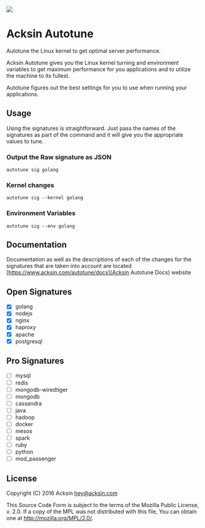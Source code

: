 ![](website/autotune.png)

# Acksin Autotune

Autotune the Linux kernel to get optimal server performance.

Acksin Autotune gives you the Linux kernel turning and environment
variables to get maximum performance for you applications and to
utilize the machine to its fullest.

Autotune figures out the best settings for you to use when running
your applications.

## Usage

Using the signatures is straightforward. Just pass the names of the
signatures as part of the command and it will give you the appropriate
values to tune.

### Output the Raw signature as JSON

```
autotune sig golang
```

### Kernel changes

```
autotune sig --kernel golang
```

### Environment Variables

```
autotune sig --env golang
```

## Documentation

Documentation as well as the descriptions of each of the changes for
the signatures that are taken into account are located
[https://www.acksin.com/autotune/docs](Acksin Autotune Docs) website

## Open Signatures

 - [X] golang
 - [X] nodejs
 - [X] nginx
 - [X] haproxy
 - [X] apache
 - [X] postgresql

## Pro Signatures

 - [ ] mysql
 - [ ] redis
 - [ ] mongodb-wiredtiger
 - [ ] mongodb
 - [ ] cassandra
 - [ ] java
 - [ ] hadoop
 - [ ] docker
 - [ ] mesos
 - [ ] spark
 - [ ] ruby
 - [ ] python
 - [ ] mod_passenger

## License

Copyright (C) 2016 Acksin <hey@acksin.com>

This Source Code Form is subject to the terms of the Mozilla Public
License, v. 2.0. If a copy of the MPL was not distributed with this
file, You can obtain one at http://mozilla.org/MPL/2.0/.
